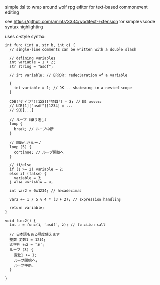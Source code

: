 simple dsl to wrap around wolf rpg editor for text-based commonevent editing

see https://github.com/amm073334/woditext-extension for simple vscode syntax highlighting

uses c-style syntax:

```
int func (int a, str b, int c) {
  // single-line comments can be written with a double slash

  // defining variables
  int variable = 1 + 2;
  str string = "asdf";

  // int variable; // ERROR: redeclaration of a variable

  {
    int variable = 1; // OK -- shadowing in a nested scope
  }

  CDB["タイプ"][123]["項目"] = 3; // DB access
  // UDB[1]["asdf"][1234] = ...
  // SDB[...]

  // ループ（繰り返し）
  loop {
    break; // ループ中断
  }

  // 回数付きループ
  loop (5) {
    continue; // ループ開始へ
  }

  // if/else
  if (1 >= 2) variable = 2;
  else if (false) {
    variable = 3;
  } else variable = 4;

  int var2 = 0x1234; // hexadecimal

  var2 += 1 / 5 % 4 * (3 + 2); // expression handling
  
  return variable;
}

void func2() {
  int a = func(1, "asdf", 2); // function call

  // 日本語もある程度使えます
  整数 変数1 = 1234;
  文字列 も2 = "あ";
  ループ (3) {
    変数1 += 1;
    ループ開始へ;
    ループ中断;
  }
  
}
```

